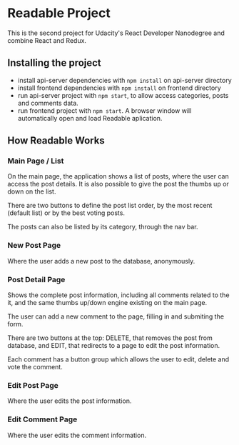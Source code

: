 # Readable Project

This is the second project for Udacity's React Developer Nanodegree and combine React and Redux. 


## Installing the project

* install api-server dependencies with `npm install` on api-server directory
* install frontend dependencies with `npm install` on frontend directory
* run api-server project with `npm start`, to allow access categories, posts and comments data.
* run frontend project with `npm start`. A browser window will automatically open and load Readable aplication.

## How Readable Works

### Main Page / List

On the main page, the application shows a list of posts, where the user can access the post details. It is also possible to give the post the thumbs up or down on the list.

There are two buttons to define the post list order, by the most recent (default list) or by the best voting posts.

The posts can also be listed by its category, through the nav bar.

### New Post Page
Where the user adds a new post to the database, anonymously.

### Post Detail Page
Shows the complete post information, including all comments related to the it, and the same thumbs up/down engine existing on the main page.

The user can add a new comment to the page, filling in and submiting the form.

There are two buttons at the top: DELETE, that removes the post from database, and EDIT, that redirects to a page to edit the post information.

Each comment has a button group which allows the user to edit, delete and vote the comment.

### Edit Post Page
Where the user edits the post information.

### Edit Comment Page
Where the user edits the comment information.
